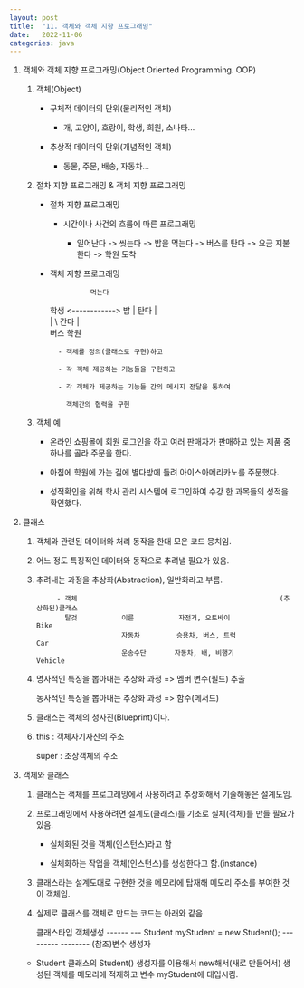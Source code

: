 ```yaml
---
layout: post
title:  "11. 객체와 객체 지향 프로그래밍"
date:   2022-11-06
categories: java
---
```

1. 객체와 객체 지향 프로그래밍(Object Oriented Programming. OOP)

    1) 객체(Object)

        - 구체적 데이터의 단위(물리적인 객체)

            - 개, 고양이, 호랑이, 학생, 회원, 소나타...

        - 추상적 데이터의 단위(개념적인 객체)

            - 동물, 주문, 배송, 자동차...
    
    2) 절차 지향 프로그래밍 & 객체 지향 프로그래밍

        - 절차 지향 프로그래밍

            - 시간이나 사건의 흐름에 따른 프로그래밍

                - 일어난다 -> 씻는다 -> 밥을 먹는다 -> 버스를 탄다 -> 요금 지불한다 -> 학원 도착

        - 객체 지향 프로그래밍


                        먹는다
            학생    <------------>   밥
             |
        탄다 |             \
             |              \ 간다
             |               \
            버스                    학원   


                - 객체를 정의(클래스로 구현)하고

                - 각 객체 제공하는 기능들을 구현하고

                - 각 객체가 제공하는 기능들 간의 메시지 전달을 통하여

                  객체간의 협력을 구현

    3) 객체 예


        - 온라인 쇼핑몰에 회원 로그인을 하고 여러 판매자가 판매하고 있는 제품 중 하나를
          골라 주문을 한다.

        - 아침에 학원에 가는 길에 별다방에 들려 아이스아메리카노를 주문했다.

        - 성적확인을 위해 학사 관리 시스템에 로그인하여 수강 한 과목들의 성적을 확인했다.


2. 클래스

    1) 객체와 관련된 데이터와 처리 동작을 한대 모은 코드 뭉치임.

    2) 어느 정도 특징적인 데이터와 동작으로 추려낼 필요가 있음.

    3) 추려내는 과정을 추상화(Abstraction), 일반화라고 부름.
            

                - 객체                                                  (추상화된)클래스
                  탈것           이륜           자전거, 오토바이                Bike
                                자동차         승용차, 버스, 트럭               Car
                                운송수단       자동차, 배, 비행기              Vehicle


    4) 명사적인 특징을 뽑아내는 추상화 과정 => 멤버 변수(필드) 추출

       동사적인 특징을 뽑아내는 추상화 과정 => 함수(메서드)

    5) 클래스는 객체의 청사진(Blueprint)이다.

    6) this : 객체자기자신의 주소

       super : 조상객체의 주소

3. 객체와 클래스

    1) 클래스는 객체를 프로그래밍에서 사용하려고 추상화해서 기술해놓은 설계도임.

    2) 프로그래밍에서 사용하려면 설계도(클래스)를 기초로 실체(객체)를 만들 필요가 있음.

        - 실체화된 것을 객체(인스턴스)라고 함

        - 실체화하는 작업을 객체(인스턴스)를 생성한다고 함.(instance)

    3) 클래스라는 설계도대로 구현한 것을 메모리에 탑재해 메모리 주소를 부여한 것이 객체임.

    4) 실제로 클래스를 객체로 만드는 코드는 아래와 같음
            

          클래스타입          객체생성
            ------             ---
           Student myStudent = new Student();
                   ---------       --------
                   (참조)변수        생성자


     - Student 클래스의 Student() 생성자를 이용해서 new해서(새로 만들어서)
       생성된 객체를 메모리에 적재하고 변수 myStudent에 대입시킴.
